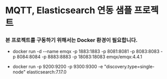 # MQTT, Elasticsearch 연동 샘플 프로젝트

### 본 프로젝트를 구동하기 위해서는 Docker 환경이 필요합니다.

- docker run -d --name emqx -p 1883:1883 -p 8081:8081 -p 8083:8083 -p 8084:8084 -p 8883:8883 -p 18083:18083 emqx/emqx:4.4.1


- docker run -p 9200:9200 -p 9300:9300 -e "discovery.type=single-node" elasticsearch:7.17.0